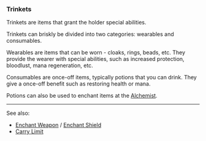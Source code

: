 ### Trinkets
Trinkets are items that grant the holder special abilities.

Trinkets can briskly be divided into two categories: wearables and consumables.

Wearables are items that can be worn - cloaks, rings, beads, etc. They provide the wearer with special abilities,
  such as increased protection, bloodlust, mana regeneration, etc.

Consumables are once-off items, typically potions that you can drink. They give a once-off benefit such as
  restoring health or mana.

Potions can also be used to enchant items at the [Alchemist](../locations/alchemist/index.md).

---

See also: 
 - [Enchant Weapon](../locations/alchemist/enchant_weapon.md) / [Enchant Shield](../locations/alchemist/enchant_shield.md)
 - [Carry Limit](carry_limit.md)



